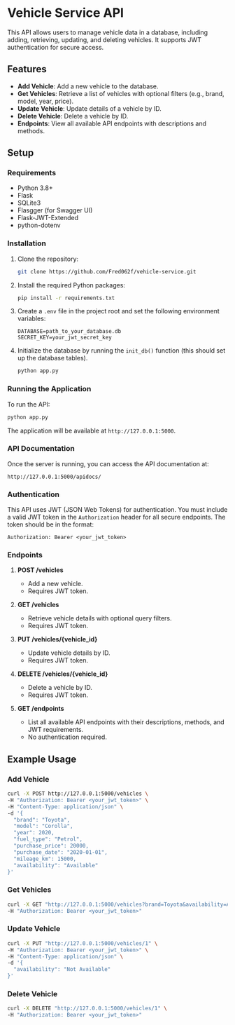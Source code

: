 # Vehicle Service API

This API allows users to manage vehicle data in a database, including adding, retrieving, updating, and deleting vehicles. It supports JWT authentication for secure access.

## Features
- **Add Vehicle**: Add a new vehicle to the database.
- **Get Vehicles**: Retrieve a list of vehicles with optional filters (e.g., brand, model, year, price).
- **Update Vehicle**: Update details of a vehicle by ID.
- **Delete Vehicle**: Delete a vehicle by ID.
- **Endpoints**: View all available API endpoints with descriptions and methods.

## Setup

### Requirements
- Python 3.8+
- Flask
- SQLite3
- Flasgger (for Swagger UI)
- Flask-JWT-Extended
- python-dotenv

### Installation

1. Clone the repository:

   ```bash
   git clone https://github.com/Fred062f/vehicle-service.git
   ```

2. Install the required Python packages:

   ```bash
   pip install -r requirements.txt
   ```

3. Create a `.env` file in the project root and set the following environment variables:

   ```env
   DATABASE=path_to_your_database.db
   SECRET_KEY=your_jwt_secret_key
   ```

4. Initialize the database by running the `init_db()` function (this should set up the database tables).

   ```bash
   python app.py
   ```

### Running the Application

To run the API:

```bash
python app.py
```

The application will be available at `http://127.0.0.1:5000`.

### API Documentation

Once the server is running, you can access the API documentation at:

```
http://127.0.0.1:5000/apidocs/
```

### Authentication

This API uses JWT (JSON Web Tokens) for authentication. You must include a valid JWT token in the `Authorization` header for all secure endpoints. The token should be in the format:

```
Authorization: Bearer <your_jwt_token>
```

### Endpoints

1. **POST /vehicles**
   - Add a new vehicle.
   - Requires JWT token.

2. **GET /vehicles**
   - Retrieve vehicle details with optional query filters.
   - Requires JWT token.

3. **PUT /vehicles/{vehicle_id}**
   - Update vehicle details by ID.
   - Requires JWT token.

4. **DELETE /vehicles/{vehicle_id}**
   - Delete a vehicle by ID.
   - Requires JWT token.

5. **GET /endpoints**
   - List all available API endpoints with their descriptions, methods, and JWT requirements.
   - No authentication required.

## Example Usage

### Add Vehicle
```bash
curl -X POST http://127.0.0.1:5000/vehicles \
-H "Authorization: Bearer <your_jwt_token>" \
-H "Content-Type: application/json" \
-d '{
  "brand": "Toyota",
  "model": "Corolla",
  "year": 2020,
  "fuel_type": "Petrol",
  "purchase_price": 20000,
  "purchase_date": "2020-01-01",
  "mileage_km": 15000,
  "availability": "Available"
}'
```

### Get Vehicles
```bash
curl -X GET "http://127.0.0.1:5000/vehicles?brand=Toyota&availability=Available" \
-H "Authorization: Bearer <your_jwt_token>"
```

### Update Vehicle
```bash
curl -X PUT "http://127.0.0.1:5000/vehicles/1" \
-H "Authorization: Bearer <your_jwt_token>" \
-H "Content-Type: application/json" \
-d '{
  "availability": "Not Available"
}'
```

### Delete Vehicle
```bash
curl -X DELETE "http://127.0.0.1:5000/vehicles/1" \
-H "Authorization: Bearer <your_jwt_token>"
```
